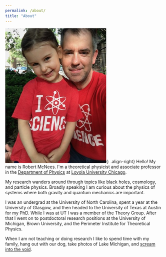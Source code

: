 ```yaml
---
permalink: /about/
title: "About"
---
```

<!-- <img src="{{ site.url }}{{ site.baseurl }}/assets/images/me.jpeg" alt=""> -->

![image-right](/assets/images/me2.jpeg){: .align-right}
Hello! My name is Robert McNees. I'm a theoretical physicist and associate professor in the [Department of Physics][Loyola-physics] at [Loyola University Chicago][Loyola-main]. 

My research wanders around through topics like black holes, cosmology, and particle physics. Broadly speaking I am curious about the physics of systems where both gravity and quantum mechanics are important. 

I was an undergrad at the University of North Carolina, spent a year at the University of Glasgow, and then headed to the University of Texas at Austin for my PhD. While I was at UT I was a member of the Theory Group. After that I went on to postdoctoral research positions at the University of Michigan, Brown University, and the Perimeter Institute for Theoretical Physics. 

When I am not teaching or doing research I like to spend time with my family, hang out with our dog, take photos of Lake Michigan, and [scream into the void][scream-into-the-void]. 

<!-- <div class="notice">
  <h4>Message</h4>
  <p>A basic message.</p>
</div> -->

[Loyola-physics]: https://luc.edu/physics
[Loyola-main]: https://luc.edu
[scream-into-the-void]: https://twitter.com/mcnees